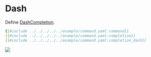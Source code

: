 # Dash

Define [DashCompletion](https://carapace-sh.github.io/carapace/carapace/gen/dashCompletion.html).

```yaml
{{#include ../../../../../example/command.yaml:command}}
{{#include ../../../../../example/command.yaml:completion}}
{{#include ../../../../../example/command.yaml:completion_dash}}
```

![](./dash.cast)

